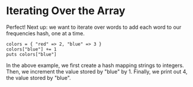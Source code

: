 # Iterating Over the Array

Perfect! Next up: we want to iterate over words to add each word to our frequencies hash, one at a time.

    colors = { "red" => 2, "blue" => 3 }
    colors["blue"] += 1
    puts colors["blue"]

In the above example, we first create a hash mapping strings to integers.
Then, we increment the value stored by "blue" by 1.
Finally, we print out 4, the value stored by "blue".
